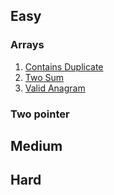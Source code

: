 ## Easy

### Arrays
1. [Contains Duplicate](https://github.com/ViaTriumph/Coding/blob/main/contains_duplicate.md)
2. [Two Sum](https://github.com/ViaTriumph/Coding/blob/main/two_sum.md)
3. [Valid Anagram](https://github.com/ViaTriumph/Coding/blob/main/valid_anagram.md)

### Two pointer


## Medium



## Hard
